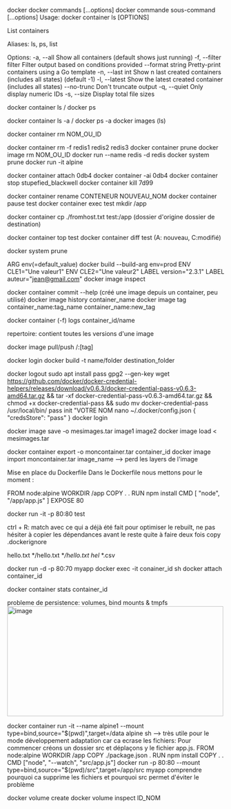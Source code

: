 docker
docker commands [...options]
docker commande sous-command [...options]
Usage:	docker container ls [OPTIONS]

List containers

Aliases:
  ls, ps, list

Options:
  -a, --all             Show all containers (default shows just running)
  -f, --filter filter   Filter output based on conditions provided
      --format string   Pretty-print containers using a Go template
  -n, --last int        Show n last created containers (includes all
                        states) (default -1)
  -l, --latest          Show the latest created container (includes all
                        states)
      --no-trunc        Don't truncate output
  -q, --quiet           Only display numeric IDs
  -s, --size            Display total file sizes

  docker container ls / docker ps

  docker container ls -a / docker ps -a
  docker images (ls)

  docker container rm NOM_OU_ID

  docker container rm -f redis1 redis2 redis3
  docker container prune
  docker image rm NOM_OU_ID
  docker run --name redis -d redis
  docker system prune
  docker run -it alpine

  docker container attach 0db4
  docker container -ai 0db4
  docker container stop stupefied_blackwell
  docker container kill 7d99

  docker container rename CONTENEUR NOUVEAU_NOM
  docker container pause test
  docker container exec test mkdir /app

  docker container cp ./fromhost.txt test:/app (dossier d'origine dossier de destination)

  docker container top test
  docker container diff test (A: nouveau, C:modifié)

  docker system prune

  ARG env(=default_value)
  docker build --build-arg env=prod
  ENV CLE1="Une valeur1"
  ENV CLE2="Une valeur2"
  LABEL version="2.3.1"
  LABEL auteur="jean@gmail.com"
  docker image inspect

  docker container commit --help (créé une image depuis un container, peu utilisé)
  docker image history container_name
  docker image tag container_name:tag_name container_name:new_tag

  docker container (-f) logs container_id/name

  repertoire: contient toutes les versions d'une image

  docker image pull/push <username>/<repertoire>:[tag]

  docker login
  docker build -t name/folder destination_folder

  docker logout
  sudo apt install pass
  gpg2 --gen-key
  wget https://github.com/docker/docker-credential-helpers/releases/download/v0.6.3/docker-credential-pass-v0.6.3-amd64.tar.gz && tar -xf docker-credential-pass-v0.6.3-amd64.tar.gz && chmod +x docker-credential-pass && sudo mv docker-credential-pass /usr/local/bin/
  pass init "VOTRE NOM
  nano ~/.docker/config.json
  {
    "credsStore": "pass"
  }
  docker login

  docker image save -o mesimages.tar image1 image2
  docker image load < mesimages.tar

  docker container export -o moncontainer.tar container_id
  docker image import moncontainer.tar image_name
  --> perd les layers de l'image

  Mise en place du Dockerfile
  Dans le Dockerfile nous mettons pour le moment :
  
  FROM node:alpine
  WORKDIR /app
  COPY . .
  RUN npm install
  CMD [ "node", "/app/app.js" ]
  EXPOSE 80

  docker run -it -p 80:80 test

  ctrl + R: match avec ce qui a déjà été fait
  pour optimiser le rebuilt, ne pas hésiter à copier les dépendances avant le reste quite à faire deux fois copy
  .dockerignore

  hello.txt
  */hello.txt
  **/hello.txt
  hel*
  *.csv

  docker run -d -p 80:70 myapp
  docker exec -it conainer_id sh
  docker attach container_id

  docker container stats container_id

  probleme de persistence: volumes, bind mounts & tmpfs
  <img width="501" height="255" alt="image" src="https://github.com/user-attachments/assets/aa872732-b12d-4c14-9eca-e5ecf9397ece" />

  docker container run -it --name alpine1 --mount type=bind,source="$(pwd)",target=/data alpine sh
  --> très utile pour le mode développement
  adaptation car ca ecrase les fichiers:
  Pour commencer créons un dossier src et déplaçons y le fichier app.js.
  FROM node:alpine
  WORKDIR /app
  COPY ./package.json .
  RUN npm install
  COPY . .
  CMD ["node", "--watch", "src/app.js"]
  docker run -p 80:80 --mount type=bind,source="$(pwd)/src",target=/app/src myapp
  comprendre pourquoi ca supprime les fichiers et pourquoi src permet d'éviter le problème

  docker volume create
  docker volume inspect ID_NOM
